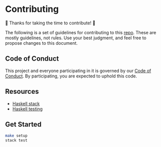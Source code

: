 # Contributing

:tada: Thanks for taking the time to contribute! :tada:

The following is a set of guidelines for contributing to this [repo](https://github.com/iamogbz/dai).
These are mostly guidelines, not rules. Use your best judgment, and feel free to propose changes to this document.

## Code of Conduct

This project and everyone participating in it is governed by our [Code of Conduct](CODE_OF_CONDUCT.md). By participating, you are expected to uphold this code.

## Resources

- [Haskell stack](https://docs.haskellstack.org/en/stable/README/#quick-start-guide)
- [Haskell testing](https://hspec.github.io/getting-started.html)

## Get Started

```sh
make setup
stack test
```
